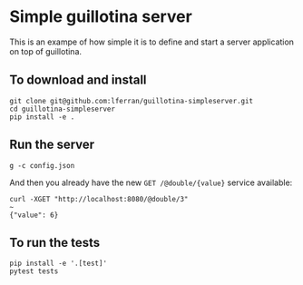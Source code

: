 # Simple guillotina server

This is an exampe of how simple it is to define and start a server
application on top of guillotina.


## To download and install

``` shell
git clone git@github.com:lferran/guillotina-simpleserver.git
cd guillotina-simpleserver
pip install -e .
```

## Run the server

``` shell
g -c config.json
```

And then you already have the new `GET /@double/{value}` service available:

``` shell
curl -XGET "http://localhost:8080/@double/3"                               ~
{"value": 6}
```

## To run the tests

``` shell
pip install -e '.[test]'
pytest tests
```
